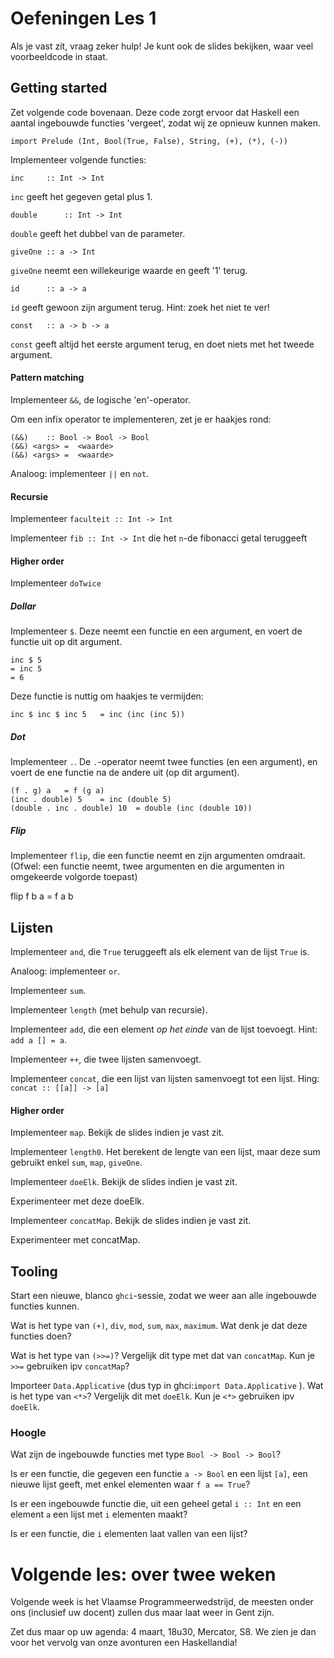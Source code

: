 Oefeningen Les 1
================

Als je vast zit, vraag zeker hulp! Je kunt ook de slides bekijken, waar veel voorbeeldcode in staat.

Getting started
---------------

Zet volgende code bovenaan. Deze code zorgt ervoor dat Haskell een aantal ingebouwde functies 'vergeet', zodat wij ze opnieuw kunnen maken.

    import Prelude (Int, Bool(True, False), String, (+), (*), (-))

Implementeer volgende functies:

    inc		:: Int -> Int

````inc```` geeft het gegeven getal plus 1.


    double		:: Int -> Int

````double```` geeft het dubbel van de parameter.

    giveOne	:: a -> Int

````giveOne```` neemt een willekeurige waarde en geeft '1' terug.

    id		:: a -> a

````id```` geeft gewoon zijn argument terug. Hint: zoek het niet te ver!

    const	:: a -> b -> a

````const```` geeft altijd het eerste argument terug, en doet niets met het tweede argument.

#### Pattern matching

Implementeer ````&&````, de logische 'en'-operator.

Om een infix operator te implementeren, zet je er haakjes rond:

    (&&)	:: Bool -> Bool -> Bool
    (&&) <args>	=  <waarde>
    (&&) <args>	=  <waarde>



Analoog: implementeer ````||```` en ````not````.

#### Recursie

Implementeer ````faculteit :: Int -> Int````

Implementeer ````fib :: Int -> Int```` die het ````n````-de fibonacci getal teruggeeft

#### Higher order

Implementeer ````doTwice````

##### Dollar

Implementeer ````$````. Deze neemt een functie en een argument, en voert de functie uit op dit argument.

    inc $ 5
    = inc 5
    = 6

Deze functie is nuttig om haakjes te vermijden:

    inc $ inc $ inc 5	= inc (inc (inc 5))


##### Dot


Implementeer ````.````. De ````.````-operator neemt twee functies (en een argument), en voert de ene functie na de andere uit (op dit argument).

    (f . g) a	= f (g a)
    (inc . double) 5	= inc (double 5)
    (double . inc . double) 10	= double (inc (double 10))

##### Flip

Implementeer ````flip````, die een functie neemt en zijn argumenten omdraait. (Ofwel: een functie neemt, twee argumenten en die argumenten in omgekeerde volgorde toepast)

   flip f b a	= f a b


Lijsten
-------

Implementeer ````and````, die ````True```` teruggeeft als elk element van de lijst ````True```` is.

Analoog: implementeer ````or````.

Implementeer ````sum````.

Implementeer ````length```` (met behulp van recursie).

Implementeer ````add````, die een element _op het einde_ van de lijst toevoegt. Hint: ````add a [] = a````.

Implementeer ````++````, die twee lijsten samenvoegt.

Implementeer ````concat````, die een lijst van lijsten samenvoegt tot een lijst. Hing: ````concat :: [[a]] -> [a]````

#### Higher order

Implementeer ````map````. Bekijk de slides indien je vast zit.

Implementeer ````length0````. Het berekent de lengte van een lijst, maar deze sum gebruikt enkel ````sum````, ````map````, ````giveOne````.

Implementeer ````doeElk````. Bekijk de slides indien je vast zit.

Experimenteer met deze doeElk.

Implementeer ````concatMap````. Bekijk de slides indien je vast zit.

Experimenteer met concatMap.

Tooling
-------

Start een nieuwe, blanco ````ghci````-sessie, zodat we weer aan alle ingebouwde functies kunnen.

Wat is het type van ````(+)````, ````div````, ````mod````, ````sum````, ````max````, ````maximum````. Wat denk je dat deze functies doen?

Wat is het type van ````(>>=)````? Vergelijk dit type met dat van ````concatMap````. Kun je ````>>=```` gebruiken ipv ````concatMap````?

Importeer ````Data.Applicative```` (dus typ in ghci:````import Data.Applicative```` ).
Wat is het type van ````<*>````? Vergelijk dit met ````doeElk````. Kun je ````<*>```` gebruiken ipv ````doeElk````.


### Hoogle

Wat zijn de ingebouwde functies met type ````Bool -> Bool -> Bool````?

Is er een functie, die gegeven een functie ````a -> Bool```` en een lijst ````[a]````, een nieuwe lijst geeft, met enkel elementen waar ````f a == True````?

Is er een ingebouwde functie die, uit een geheel getal ````i :: Int```` en een element ````a````  een lijst met ````i```` elementen maakt?

Is er een functie, die ````i```` elementen laat vallen van een lijst?

# Volgende les: over twee weken

Volgende week is het Vlaamse Programmeerwedstrijd, de meesten onder ons (inclusief uw docent) zullen dus maar laat weer in Gent zijn.

Zet dus maar op uw agenda: 4 maart, 18u30, Mercator, S8. We zien je dan voor het vervolg van onze avonturen een Haskellandia!
